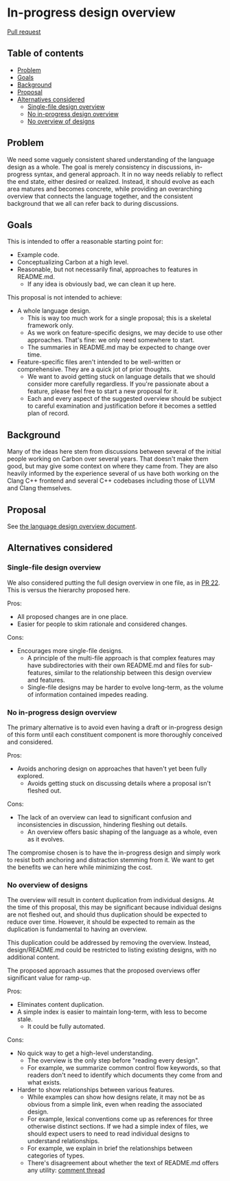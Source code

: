 # In-progress design overview

<!--
Part of the Carbon Language, under the Apache License v2.0 with LLVM Exceptions.
See /LICENSE for license information.
SPDX-License-Identifier: Apache-2.0 WITH LLVM-exception
-->

[Pull request](https://github.com/carbon-language/carbon-lang/pull/83)

## Table of contents

<!-- toc -->

- [Problem](#problem)
- [Goals](#goals)
- [Background](#background)
- [Proposal](#proposal)
- [Alternatives considered](#alternatives-considered)
  - [Single-file design overview](#single-file-design-overview)
  - [No in-progress design overview](#no-in-progress-design-overview)
  - [No overview of designs](#no-overview-of-designs)

<!-- tocstop -->

## Problem

We need some vaguely consistent shared understanding of the language design as a
whole. The goal is merely consistency in discussions, in-progress syntax, and
general approach. It in no way needs reliably to reflect the end state, either
desired or realized. Instead, it should evolve as each area matures and becomes
concrete, while providing an overarching overview that connects the language
together, and the consistent background that we all can refer back to during
discussions.

## Goals

This is intended to offer a reasonable starting point for:

- Example code.
- Conceptualizing Carbon at a high level.
- Reasonable, but not necessarily final, approaches to features in README.md.
  - If any idea is obviously bad, we can clean it up here.

This proposal is not intended to achieve:

- A whole language design.
  - This is way too much work for a single proposal; this is a skeletal
    framework only.
  - As we work on feature-specific designs, we may decide to use other
    approaches. That's fine: we only need somewhere to start.
  - The summaries in README.md may be expected to change over time.
- Feature-specific files aren't intended to be well-written or comprehensive.
  They are a quick jot of prior thoughts.
  - We want to avoid getting stuck on language details that we should consider
    more carefully regardless. If you're passionate about a feature, please feel
    free to start a new proposal for it.
  - Each and every aspect of the suggested overview should be subject to careful
    examination and justification before it becomes a settled plan of record.

## Background

Many of the ideas here stem from discussions between several of the initial
people working on Carbon over several years. That doesn't make them good, but
may give some context on where they came from. They are also heavily informed by
the experience several of us have both working on the Clang C++ frontend and
several C++ codebases including those of LLVM and Clang themselves.

## Proposal

See [the language design overview document](/docs/design/README.md).

## Alternatives considered

### Single-file design overview

We also considered putting the full design overview in one file, as in
[PR 22](https://github.com/carbon-language/carbon-lang/pull/22). This is versus
the hierarchy proposed here.

Pros:

- All proposed changes are in one place.
- Easier for people to skim rationale and considered changes.

Cons:

- Encourages more single-file designs.
  - A principle of the multi-file approach is that complex features may have
    subdirectories with their own README.md and files for sub-features, similar
    to the relationship between this design overview and features.
  - Single-file designs may be harder to evolve long-term, as the volume of
    information contained impedes reading.

### No in-progress design overview

The primary alternative is to avoid even having a draft or in-progress design of
this form until each constituent component is more thoroughly conceived and
considered.

Pros:

- Avoids anchoring design on approaches that haven't yet been fully explored.
  - Avoids getting stuck on discussing details where a proposal isn't fleshed
    out.

Cons:

- The lack of an overview can lead to significant confusion and inconsistencies
  in discussion, hindering fleshing out details.
  - An overview offers basic shaping of the language as a whole, even as it
    evolves.

The compromise chosen is to have the in-progress design and simply work to
resist both anchoring and distraction stemming from it. We want to get the
benefits we can here while minimizing the cost.

### No overview of designs

The overview will result in content duplication from individual designs. At the
time of this proposal, this may be significant because individual designs are
not fleshed out, and should thus duplication should be expected to reduce over
time. However, it should be expected to remain as the duplication is fundamental
to having an overview.

This duplication could be addressed by removing the overview. Instead,
design/README.md could be restricted to listing existing designs, with no
additional content.

The proposed approach assumes that the proposed overviews offer significant
value for ramp-up.

Pros:

- Eliminates content duplication.
- A simple index is easier to maintain long-term, with less to become stale.
  - It could be fully automated.

Cons:

- No quick way to get a high-level understanding.
  - The overview is the only step before "reading every design".
  - For example, we summarize common control flow keywords, so that readers
    don't need to identify which documents they come from and what exists.
- Harder to show relationships between various features.
  - While examples can show how designs relate, it may not be as obvious from a
    simple link, even when reading the associated design.
  - For example, lexical conventions come up as references for three otherwise
    distinct sections. If we had a simple index of files, we should expect users
    to need to read individual designs to understand relationships.
  - For example, we explain in brief the relationships between categories of
    types.
  - There's disagreement about whether the text of README.md offers any utility:
    [comment thread](https://github.com/carbon-language/carbon-lang/pull/83/files/25437de9e61b3a15e8ddde67b6297f1795922355..97da855dbe6023930e02473af46abea03af991e7#r444487049)
